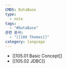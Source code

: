 ```yaml
---
CMDS: DataBase
type:
  - note
tags:
  - "#DataBase"
관련 문서:
  - "[[100 Themes]]"
category: language
---
```

- [[105.01 Basic Concept]]
- [[105.02 JDBC]]